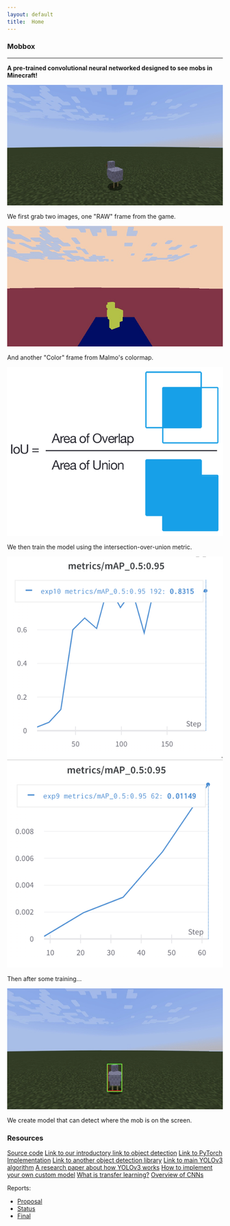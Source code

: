 ```yaml
---
layout: default
title:  Home
---
```


### Mobbox
---

**A pre-trained convolutional neural networked designed to see mobs in Minecraft!**

![MC Chicken](img/image2.png "Diagram for Proposal")

We first grab two images, one "RAW" frame from the game.

![Colormap Chicken](img/image3.png "Diagram for Proposal")

And another "Color" frame from Malmo's colormap.

![IOU Box](img/image1.png "Diagram for Proposal")

We then train the model using the intersection-over-union metric.

![Chart1](img/image4.png "Diagram for Proposal")
![Chart2](img/image5.png "Diagram for Proposal")

Then after some training...


![Final Bounding Box](img/image6.png "Diagram for Proposal")

We create model that can detect where the mob is on the screen.

### Resources

[Source code](https://github.com/KimJee/Phoenix)
[Link to our introductory link to object detection](https://stackabuse.com/object-detection-with-imageai-in-python/)
[Link to PyTorch Implementation](https://github.com/eriklindernoren/PyTorch-YOLOv3)
[Link to another object detection library](https://github.com/OlafenwaMoses/ImageAI)
[Link to main YOLOv3 algorithm](https://github.com/ultralytics/yolov3)
[A research paper about  how YOLOv3 works](https://pjreddie.com/media/files/papers/YOLOv3.pdf) 
[How to implement your own custom model](https://imageai.readthedocs.io/en/latest/customdetection/)
[What is transfer learning?](https://appsilon.com/transfer-learning-introduction/)
[Overview of CNNs](https://towardsdatascience.com/a-comprehensive-guide-to-convolutional-neural-networks-the-eli5-way-3bd2b1164a53?gi=2a61e97f5a9d)

Reports:

- [Proposal](proposal.html)
- [Status](status.html)
- [Final](final.html)

